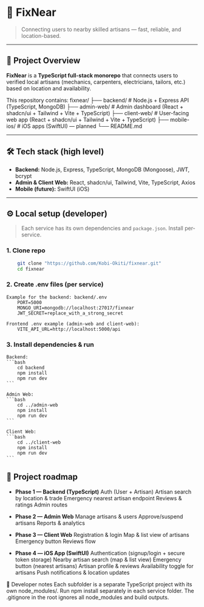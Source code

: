# 🚀 FixNear

> Connecting users to nearby skilled artisans — fast, reliable, and location-based.

---

## 📂 Project Overview

**FixNear** is a **TypeScript full-stack monorepo** that connects users to verified local artisans (mechanics, carpenters, electricians, tailors, etc.) based on location and availability.

This repository contains:
                            fixnear/
                            ├── backend/ # Node.js + Express API (TypeScript, MongoDB)
                            ├── admin-web/ # Admin dashboard (React + shadcn/ui + Tailwind + Vite + TypeScript)
                            ├── client-web/ # User-facing web app (React + shadcn/ui + Tailwind + Vite + TypeScript)
                            ├── mobile-ios/ # iOS apps (SwiftUI) — planned
                            └── README.md


---

## 🛠 Tech stack (high level)

- **Backend:** Node.js, Express, TypeScript, MongoDB (Mongoose), JWT, bcrypt  
- **Admin & Client Web:** React, shadcn/ui, Tailwind, Vite, TypeScript, Axios  
- **Mobile (future):** SwiftUI (iOS)

---

## ⚙️ Local setup (developer)

> Each service has its own dependencies and `package.json`. Install per-service.

### 1. Clone repo
```bash
    git clone "https://github.com/Kobi-Okiti/fixnear.git"
    cd fixnear
```

### 2. Create .env files (per service)
    Example for the backend: backend/.env
        PORT=5000
        MONGO_URI=mongodb://localhost:27017/fixnear
        JWT_SECRET=replace_with_a_strong_secret

    Frontend .env example (admin-web and client-web):
        VITE_API_URL=http://localhost:5000/api

### 3. Install dependencies & run
    Backend:
    ```bash
        cd backend
        npm install
        npm run dev
    ```

    Admin Web:
    ```bash
        cd ../admin-web
        npm install
        npm run dev
    ```

    Client Web:
    ```bash
        cd ../client-web
        npm install
        npm run dev
    ```

## 🧭 Project roadmap
- **Phase 1 — Backend (TypeScript)**
    Auth (User + Artisan)
    Artisan search by location & trade
    Emergency nearest artisan endpoint
    Reviews & ratings
    Admin routes

- **Phase 2 — Admin Web**
    Manage artisans & users
    Approve/suspend artisans
    Reports & analytics

- **Phase 3 — Client Web**
    Registration & login
    Map & list view of artisans
    Emergency button
    Reviews flow

- **Phase 4 — iOS App (SwiftUI)**
    Authentication (signup/login + secure token storage)
    Nearby artisan search (map & list view)
    Emergency button (nearest artisans)
    Artisan profile & reviews
    Availability toggle for artisans
    Push notifications & location updates

🧰 Developer notes
    Each subfolder is a separate TypeScript project with its own node_modules/.
    Run npm install separately in each service folder.
    The .gitignore in the root ignores all node_modules and build outputs.
